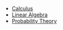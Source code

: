 * [Calculus](./Calculus/)
* [Linear Algebra](./Linear-Algebra/)
* [Probability Theory](./Probability-Theory/)
